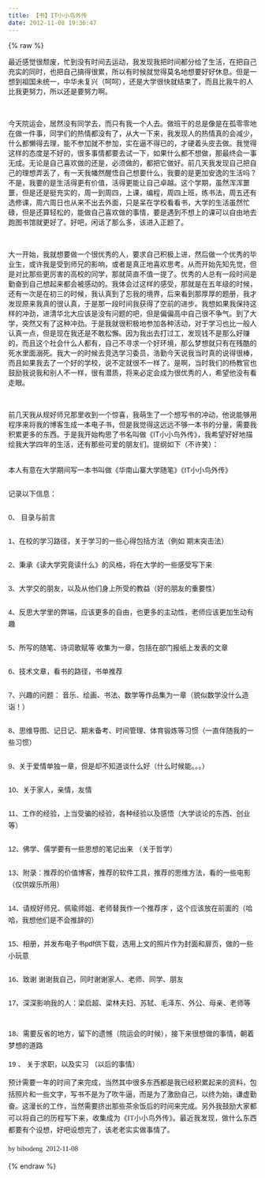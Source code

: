 ```yaml
---
title: 【书】IT小小鸟外传
date: 2012-11-08 19:36:47
---
```

{% raw %}
<p><span style="font-size:14px;">最近感觉很颓废，忙到没有时间去运动，我发现我把时间都分给了生活，在把自己充实的同时，也把自己搞得很累，所以有时候就觉得莫名地想要好好休息。但是一想到祖国未统一，中华未复兴（呵呵），还是大学很快就结束了，而且比我牛的人比我更努力，所以还是要努力啊。</span></p>
<span style="font-size:14px;"> </span><p><span style="font-size:14px;">&nbsp;</span></p>
<span style="font-size:14px;"> </span><p><span style="font-size:14px;">今天院运会，居然没有同学去，而只有我一个人去。做班干的总是像是在孤零零地在做一件事，同学们的热情都没有了，从大一下来，我发现人的热情真的会减少，什么都懒得去理，能不参加就不参加，实在逼不得已的，才硬着头皮去做。我觉得这样的态度是不好的，很多事情都要去试一下，如果什么都不想做，那最终会一事无成。无论是自己喜欢做的还是，必须做的，都把它做好。前几天我发现自己把自己的理想弄丢了，有一天我幡然醒悟自己想要什么，我要的是更加安逸的生活吗？不是，我要的是生活得更有价值，活得更能让自己卓越。这个学期，虽然浑浑噩噩，但是还是挺充实的，周一到周四，上课，编程，周四上班，练书法，周五还有选修课，周六周日也从来不出去外面，只是呆在学校看看书，大学的生活虽然忙碌，但是还算轻松的，能做自己喜欢做的事情，要是遇到不想上的课可以自由地去跑图书馆就更好了。好吧，闲话了那么多，该进入正题了。</span></p>
<span style="font-size:14px;"> </span><p><span style="font-size:14px;">&nbsp;</span></p>
<span style="font-size:14px;"> </span><p><span style="font-size:14px;">大一开始，我就想要做一个很优秀的人，要求自己积极上进，然后做一个优秀的毕业生，或许我是受到师兄的影响，或者是真正地喜欢思考。从而开始先知先觉，但是对比那些更厉害的高校的同学，那就简直不值一提了。优秀的人总有一段时间是勤奋到自己想起来都会被感动的。我体会过这样的感受，那就是在五年级的时候，还有一次是在初三的时候，我认真到了忘我的境界，后来看到那厚厚的题册，我才发现原来我真的很认真，于是那一段时间我获得了空前的进步。我想如果我保持这样的冲劲，进清华北大应该是没有问题的吧，但是偏偏高中自己很不争气。到了大学，突然又有了这种冲劲。于是我就很积极地参加各种活动，对于学习也比一般人认真一点，但是现在我还是不敢松懈。因为我出去打过工，发现钱不是那么好赚的，而且这个社会什么人都有，自己不寻求一个好环境，那么梦想就只有在残酷的死水里面溺死。我大一的时候去竞选学习委员，浩勤今天说我当时真的说得很棒，而且如果我去了一个好的学校，说不定就很不一样了。是啊，当时我们的杨教官也鼓励我说我和别人不一样，很有潜质，将来必定会成为很优秀的人，希望他没有看走眼。</span></p>
<span style="font-size:14px;"> </span><p><span style="font-size:14px;">&nbsp;</span></p>
<span style="font-size:14px;"> </span><p><span style="font-size:14px;">前几天我从规好师兄那里收到一个惊喜，我萌生了一个想写书的冲动，他说能够用程序来将我的博客生成一本电子书，但是我觉得这远远不够一本书的分量，需要我积累更多的东西。于是我开始构思了书名叫做《IT小小鸟外传》，我希望好好地描绘我大学四年的生活，还有那些可爱的朋友们。提纲如下（不许笑）：</span></p>
<span style="font-size:14px;"> </span><p><br class="Apple-interchange-newline" />
<span style="font-size:14px;"> </span><span style="font-family:helvetica, verdana, san-serif;line-height:24px;text-align:justify;-webkit-text-size-adjust:none;font-size:14px;">本人有意在大学期间写一本书叫做《华南山寨大学随笔》《IT小小鸟外传》</span><br style="font-family:helvetica, verdana, san-serif;font-size:16px;line-height:24px;text-align:justify;-webkit-text-size-adjust:none;" />
<span style="font-size:14px;"> </span><br style="font-family:helvetica, verdana, san-serif;font-size:16px;line-height:24px;text-align:justify;-webkit-text-size-adjust:none;" />
<span style="font-size:14px;"> </span><span style="font-family:helvetica, verdana, san-serif;line-height:24px;text-align:justify;-webkit-text-size-adjust:none;font-size:14px;">记录以下信息：</span><br style="font-family:helvetica, verdana, san-serif;font-size:16px;line-height:24px;text-align:justify;-webkit-text-size-adjust:none;" />
<span style="font-size:14px;"> </span><br style="font-family:helvetica, verdana, san-serif;font-size:16px;line-height:24px;text-align:justify;-webkit-text-size-adjust:none;" />
<span style="font-size:14px;"> </span><span style="font-family:helvetica, verdana, san-serif;line-height:24px;text-align:justify;-webkit-text-size-adjust:none;font-size:14px;">0、&nbsp;目录与前言</span><br style="font-family:helvetica, verdana, san-serif;font-size:16px;line-height:24px;text-align:justify;-webkit-text-size-adjust:none;" />
<span style="font-size:14px;"> </span><br style="font-family:helvetica, verdana, san-serif;font-size:16px;line-height:24px;text-align:justify;-webkit-text-size-adjust:none;" />
<span style="font-size:14px;"> </span><span style="font-family:helvetica, verdana, san-serif;line-height:24px;text-align:justify;-webkit-text-size-adjust:none;font-size:14px;">1、在校的学习路径，关于学习的一些心得包括方法（例如 期末突击法）</span><br style="font-family:helvetica, verdana, san-serif;font-size:16px;line-height:24px;text-align:justify;-webkit-text-size-adjust:none;" />
<span style="font-size:14px;"> </span><br style="font-family:helvetica, verdana, san-serif;font-size:16px;line-height:24px;text-align:justify;-webkit-text-size-adjust:none;" />
<span style="font-size:14px;"> </span><span style="font-family:helvetica, verdana, san-serif;line-height:24px;text-align:justify;-webkit-text-size-adjust:none;font-size:14px;">2、秉承《读大学究竟读什么》的风格，将在大学的一些感受写下来</span><br style="font-family:helvetica, verdana, san-serif;font-size:16px;line-height:24px;text-align:justify;-webkit-text-size-adjust:none;" />
<span style="font-size:14px;"> </span><br style="font-family:helvetica, verdana, san-serif;font-size:16px;line-height:24px;text-align:justify;-webkit-text-size-adjust:none;" />
<span style="font-size:14px;"> </span><span style="font-family:helvetica, verdana, san-serif;line-height:24px;text-align:justify;-webkit-text-size-adjust:none;font-size:14px;">3、大学交的朋友，以及从他们身上所受的教益（好的朋友的重要性）</span><br style="font-family:helvetica, verdana, san-serif;font-size:16px;line-height:24px;text-align:justify;-webkit-text-size-adjust:none;" />
<span style="font-size:14px;"> </span><br style="font-family:helvetica, verdana, san-serif;font-size:16px;line-height:24px;text-align:justify;-webkit-text-size-adjust:none;" />
<span style="font-size:14px;"> </span><span style="font-family:helvetica, verdana, san-serif;line-height:24px;text-align:justify;-webkit-text-size-adjust:none;font-size:14px;">4、反思大学里的弊端，应该更多的自由，也更多的主动性，老师应该更加生动有趣</span><br style="font-family:helvetica, verdana, san-serif;font-size:16px;line-height:24px;text-align:justify;-webkit-text-size-adjust:none;" />
<span style="font-size:14px;"> </span><br style="font-family:helvetica, verdana, san-serif;font-size:16px;line-height:24px;text-align:justify;-webkit-text-size-adjust:none;" />
<span style="font-size:14px;"> </span><span style="font-family:helvetica, verdana, san-serif;line-height:24px;text-align:justify;-webkit-text-size-adjust:none;font-size:14px;">5、所写的随笔、诗词歌赋等&nbsp;收集为一章，包括在部门报纸上发表的文章</span><br style="font-family:helvetica, verdana, san-serif;font-size:16px;line-height:24px;text-align:justify;-webkit-text-size-adjust:none;" />
<span style="font-size:14px;"> </span><br style="font-family:helvetica, verdana, san-serif;font-size:16px;line-height:24px;text-align:justify;-webkit-text-size-adjust:none;" />
<span style="font-size:14px;"> </span><span style="font-family:helvetica, verdana, san-serif;line-height:24px;text-align:justify;-webkit-text-size-adjust:none;font-size:14px;">6、技术文章，看书的路径，书单推荐&nbsp;</span><br style="font-family:helvetica, verdana, san-serif;font-size:16px;line-height:24px;text-align:justify;-webkit-text-size-adjust:none;" />
<span style="font-size:14px;"> </span><br style="font-family:helvetica, verdana, san-serif;font-size:16px;line-height:24px;text-align:justify;-webkit-text-size-adjust:none;" />
<span style="font-size:14px;"> </span><span style="font-family:helvetica, verdana, san-serif;line-height:24px;text-align:justify;-webkit-text-size-adjust:none;font-size:14px;">7、兴趣的问题：&nbsp;音乐、绘画、书法、数学等作品集为一章（貌似数学没什么造诣！）</span><br style="font-family:helvetica, verdana, san-serif;font-size:16px;line-height:24px;text-align:justify;-webkit-text-size-adjust:none;" />
<span style="font-size:14px;"> </span><br style="font-family:helvetica, verdana, san-serif;font-size:16px;line-height:24px;text-align:justify;-webkit-text-size-adjust:none;" />
<span style="font-size:14px;"> </span><span style="font-family:helvetica, verdana, san-serif;line-height:24px;text-align:justify;-webkit-text-size-adjust:none;font-size:14px;">8、思维导图、记日记、期末备考、时间管理、体育锻炼等习惯（一直伴随我的一些习惯）</span><br style="font-family:helvetica, verdana, san-serif;font-size:16px;line-height:24px;text-align:justify;-webkit-text-size-adjust:none;" />
<span style="font-size:14px;"> </span><br style="font-family:helvetica, verdana, san-serif;font-size:16px;line-height:24px;text-align:justify;-webkit-text-size-adjust:none;" />
<span style="font-size:14px;"> </span><span style="font-family:helvetica, verdana, san-serif;line-height:24px;text-align:justify;-webkit-text-size-adjust:none;font-size:14px;">9、关于爱情单独一章，但是却不知道谈什么好（什么时候能。。。）</span><br style="font-family:helvetica, verdana, san-serif;font-size:16px;line-height:24px;text-align:justify;-webkit-text-size-adjust:none;" />
<span style="font-size:14px;"> </span><br style="font-family:helvetica, verdana, san-serif;font-size:16px;line-height:24px;text-align:justify;-webkit-text-size-adjust:none;" />
<span style="font-size:14px;"> </span><span style="font-family:helvetica, verdana, san-serif;line-height:24px;text-align:justify;-webkit-text-size-adjust:none;font-size:14px;">10、关于家人，亲情，友情&nbsp;</span><br style="font-family:helvetica, verdana, san-serif;font-size:16px;line-height:24px;text-align:justify;-webkit-text-size-adjust:none;" />
<span style="font-size:14px;"> </span><br style="font-family:helvetica, verdana, san-serif;font-size:16px;line-height:24px;text-align:justify;-webkit-text-size-adjust:none;" />
<span style="font-size:14px;"> </span><span style="font-family:helvetica, verdana, san-serif;line-height:24px;text-align:justify;-webkit-text-size-adjust:none;font-size:14px;">11、工作的经验，上当受骗的经验，各种经验以及感悟（大学谈论的东西、创业等）</span><br style="font-family:helvetica, verdana, san-serif;font-size:16px;line-height:24px;text-align:justify;-webkit-text-size-adjust:none;" />
<span style="font-size:14px;"> </span><br style="font-family:helvetica, verdana, san-serif;font-size:16px;line-height:24px;text-align:justify;-webkit-text-size-adjust:none;" />
<span style="font-size:14px;"> </span><span style="font-family:helvetica, verdana, san-serif;line-height:24px;text-align:justify;-webkit-text-size-adjust:none;font-size:14px;">12、佛学、儒学要有一些思想的笔记出来 （关于哲学）</span><br style="font-family:helvetica, verdana, san-serif;font-size:16px;line-height:24px;text-align:justify;-webkit-text-size-adjust:none;" />
<span style="font-size:14px;"> </span><br style="font-family:helvetica, verdana, san-serif;font-size:16px;line-height:24px;text-align:justify;-webkit-text-size-adjust:none;" />
<span style="font-size:14px;"> </span><span style="font-family:helvetica, verdana, san-serif;line-height:24px;text-align:justify;-webkit-text-size-adjust:none;font-size:14px;">13、附录：推荐的价值博客，推荐的软件工具，推荐的思维方法，看的一些电影（仅供娱乐所用）</span><br style="font-family:helvetica, verdana, san-serif;font-size:16px;line-height:24px;text-align:justify;-webkit-text-size-adjust:none;" />
<span style="font-size:14px;"> </span><br style="font-family:helvetica, verdana, san-serif;font-size:16px;line-height:24px;text-align:justify;-webkit-text-size-adjust:none;" />
<span style="font-size:14px;"> </span><span style="font-family:helvetica, verdana, san-serif;line-height:24px;text-align:justify;-webkit-text-size-adjust:none;font-size:14px;">14、请规好师兄、佩瑜师姐、老师替我作一个推荐序 ，这个应该放在前面的（哈哈，我想他们是不会推辞的）</span><br style="font-family:helvetica, verdana, san-serif;font-size:16px;line-height:24px;text-align:justify;-webkit-text-size-adjust:none;" />
<span style="font-size:14px;"> </span><br style="font-family:helvetica, verdana, san-serif;font-size:16px;line-height:24px;text-align:justify;-webkit-text-size-adjust:none;" />
<span style="font-size:14px;"> </span><span style="font-family:helvetica, verdana, san-serif;line-height:24px;text-align:justify;-webkit-text-size-adjust:none;font-size:14px;">15、相册，并发布电子书pdf供下载，选用上文的照片作为封面和扉页，做的一些小玩意</span><br style="font-family:helvetica, verdana, san-serif;font-size:16px;line-height:24px;text-align:justify;-webkit-text-size-adjust:none;" />
<span style="font-size:14px;"> </span><br style="font-family:helvetica, verdana, san-serif;font-size:16px;line-height:24px;text-align:justify;-webkit-text-size-adjust:none;" />
<span style="font-size:14px;"> </span><span style="font-family:helvetica, verdana, san-serif;line-height:24px;text-align:justify;-webkit-text-size-adjust:none;font-size:14px;">16、致谢&nbsp;谢谢我自己，同时谢谢家人、老师、同学、朋友</span><br style="font-family:helvetica, verdana, san-serif;font-size:16px;line-height:24px;text-align:justify;-webkit-text-size-adjust:none;" />
<span style="font-size:14px;"> </span><br style="font-family:helvetica, verdana, san-serif;font-size:16px;line-height:24px;text-align:justify;-webkit-text-size-adjust:none;" />
<span style="font-size:14px;"> </span><span style="font-family:helvetica, verdana, san-serif;line-height:24px;text-align:justify;-webkit-text-size-adjust:none;font-size:14px;">17、深深影响我的人：梁启超、梁林夫妇、苏轼、毛泽东、外公、母亲、老师等</span><br style="font-family:helvetica, verdana, san-serif;font-size:16px;line-height:24px;text-align:justify;-webkit-text-size-adjust:none;" />
<span style="font-size:14px;"> </span><br style="font-family:helvetica, verdana, san-serif;font-size:16px;line-height:24px;text-align:justify;-webkit-text-size-adjust:none;" />
<span style="font-size:14px;"> </span></p>
<p><span style="font-family:helvetica, verdana, san-serif;line-height:24px;text-align:justify;-webkit-text-size-adjust:none;font-size:14px;">18、需要反省的地方，留下的遗憾（院运会的时候），接下来很想做的事情，朝着梦想的道路</span></p>
<span style="font-size:14px;"> </span><p><span style="font-family:helvetica, verdana, san-serif;line-height:24px;text-align:justify;-webkit-text-size-adjust:none;font-size:14px;">19 </span><span style="font-family:helvetica, verdana, san-serif;line-height:24px;text-align:justify;-webkit-text-size-adjust:none;font-size:14px;">、 关于求职，以及实习 （以后的事情）</span></p>
<span style="font-size:14px;"> </span><p style="text-align:justify;"><span style="font-family:'helvetica, verdana, san-serif';font-size:xx-small;"><span style="line-height:24px;-webkit-text-size-adjust:none;font-size:14px;">预计需要一年的时间了来完成，当然其中很多东西都是我已经积累起来的资料，包括照片和一些文字，写书不是为了吹牛逼，而是为了激励自己，以终为始，谦虚勤奋。这漫长的工作，当然需要挤出那些茶余饭后的时间来完成。另外我鼓励大家都可以将自己的历程写下来，收集成为《IT小小鸟外传》。最近我发现，做什么东西都要有个设想，好吧设想完了，该老老实实做事情了。</span></span></p>
<span style="font-size:14px;"> </span><p style="text-align:justify;"><span style="font-family:'helvetica, verdana, san-serif';font-size:xx-small;"><span style="line-height:24px;-webkit-text-size-adjust:none;font-size:14px;">by bibodeng &nbsp;2012-11-08</span></span></p>
<p></p>{% endraw %}
